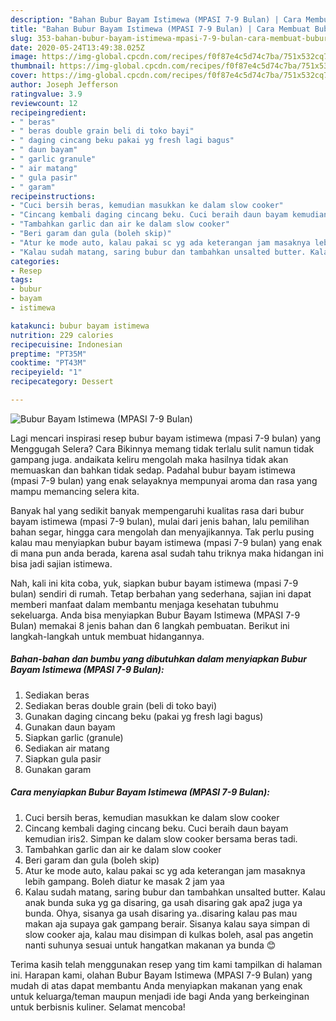 ```yaml
---
description: "Bahan Bubur Bayam Istimewa (MPASI 7-9 Bulan) | Cara Membuat Bubur Bayam Istimewa (MPASI 7-9 Bulan) Yang Lezat Sekali"
title: "Bahan Bubur Bayam Istimewa (MPASI 7-9 Bulan) | Cara Membuat Bubur Bayam Istimewa (MPASI 7-9 Bulan) Yang Lezat Sekali"
slug: 353-bahan-bubur-bayam-istimewa-mpasi-7-9-bulan-cara-membuat-bubur-bayam-istimewa-mpasi-7-9-bulan-yang-lezat-sekali
date: 2020-05-24T13:49:38.025Z
image: https://img-global.cpcdn.com/recipes/f0f87e4c5d74c7ba/751x532cq70/bubur-bayam-istimewa-mpasi-7-9-bulan-foto-resep-utama.jpg
thumbnail: https://img-global.cpcdn.com/recipes/f0f87e4c5d74c7ba/751x532cq70/bubur-bayam-istimewa-mpasi-7-9-bulan-foto-resep-utama.jpg
cover: https://img-global.cpcdn.com/recipes/f0f87e4c5d74c7ba/751x532cq70/bubur-bayam-istimewa-mpasi-7-9-bulan-foto-resep-utama.jpg
author: Joseph Jefferson
ratingvalue: 3.9
reviewcount: 12
recipeingredient:
- " beras"
- " beras double grain beli di toko bayi"
- " daging cincang beku pakai yg fresh lagi bagus"
- " daun bayam"
- " garlic granule"
- " air matang"
- " gula pasir"
- " garam"
recipeinstructions:
- "Cuci bersih beras, kemudian masukkan ke dalam slow cooker"
- "Cincang kembali daging cincang beku. Cuci beraih daun bayam kemudian iris2. Simpan ke dalam slow cooker bersama beras tadi."
- "Tambahkan garlic dan air ke dalam slow cooker"
- "Beri garam dan gula (boleh skip)"
- "Atur ke mode auto, kalau pakai sc yg ada keterangan jam masaknya lebih gampang. Boleh diatur ke masak 2 jam yaa"
- "Kalau sudah matang, saring bubur dan tambahkan unsalted butter. Kalau anak bunda suka yg ga disaring, ga usah disaring gak apa2 juga ya bunda. Ohya, sisanya ga usah disaring ya..disaring kalau pas mau makan aja supaya gak gampang berair. Sisanya kalau saya simpan di slow cooker aja, kalau mau disimpan di kulkas boleh, asal pas angetin nanti suhunya sesuai untuk hangatkan makanan ya bunda 😊"
categories:
- Resep
tags:
- bubur
- bayam
- istimewa

katakunci: bubur bayam istimewa 
nutrition: 229 calories
recipecuisine: Indonesian
preptime: "PT35M"
cooktime: "PT43M"
recipeyield: "1"
recipecategory: Dessert

---
```



![Bubur Bayam Istimewa (MPASI 7-9 Bulan)](https://img-global.cpcdn.com/recipes/f0f87e4c5d74c7ba/751x532cq70/bubur-bayam-istimewa-mpasi-7-9-bulan-foto-resep-utama.jpg)

Lagi mencari inspirasi resep bubur bayam istimewa (mpasi 7-9 bulan) yang Menggugah Selera? Cara Bikinnya memang tidak terlalu sulit namun tidak gampang juga. andaikata keliru mengolah maka hasilnya tidak akan memuaskan dan bahkan tidak sedap. Padahal bubur bayam istimewa (mpasi 7-9 bulan) yang enak selayaknya mempunyai aroma dan rasa yang mampu memancing selera kita.

Banyak hal yang sedikit banyak mempengaruhi kualitas rasa dari bubur bayam istimewa (mpasi 7-9 bulan), mulai dari jenis bahan, lalu pemilihan bahan segar, hingga cara mengolah dan menyajikannya. Tak perlu pusing kalau mau menyiapkan bubur bayam istimewa (mpasi 7-9 bulan) yang enak di mana pun anda berada, karena asal sudah tahu triknya maka hidangan ini bisa jadi sajian istimewa.




Nah, kali ini kita coba, yuk, siapkan bubur bayam istimewa (mpasi 7-9 bulan) sendiri di rumah. Tetap berbahan yang sederhana, sajian ini dapat memberi manfaat dalam membantu menjaga kesehatan tubuhmu sekeluarga. Anda bisa menyiapkan Bubur Bayam Istimewa (MPASI 7-9 Bulan) memakai 8 jenis bahan dan 6 langkah pembuatan. Berikut ini langkah-langkah untuk membuat hidangannya.

<!--inarticleads1-->

##### Bahan-bahan dan bumbu yang dibutuhkan dalam menyiapkan Bubur Bayam Istimewa (MPASI 7-9 Bulan):

1. Sediakan  beras
1. Sediakan  beras double grain (beli di toko bayi)
1. Gunakan  daging cincang beku (pakai yg fresh lagi bagus)
1. Gunakan  daun bayam
1. Siapkan  garlic (granule)
1. Sediakan  air matang
1. Siapkan  gula pasir
1. Gunakan  garam




<!--inarticleads2-->

##### Cara menyiapkan Bubur Bayam Istimewa (MPASI 7-9 Bulan):

1. Cuci bersih beras, kemudian masukkan ke dalam slow cooker
1. Cincang kembali daging cincang beku. Cuci beraih daun bayam kemudian iris2. Simpan ke dalam slow cooker bersama beras tadi.
1. Tambahkan garlic dan air ke dalam slow cooker
1. Beri garam dan gula (boleh skip)
1. Atur ke mode auto, kalau pakai sc yg ada keterangan jam masaknya lebih gampang. Boleh diatur ke masak 2 jam yaa
1. Kalau sudah matang, saring bubur dan tambahkan unsalted butter. Kalau anak bunda suka yg ga disaring, ga usah disaring gak apa2 juga ya bunda. Ohya, sisanya ga usah disaring ya..disaring kalau pas mau makan aja supaya gak gampang berair. Sisanya kalau saya simpan di slow cooker aja, kalau mau disimpan di kulkas boleh, asal pas angetin nanti suhunya sesuai untuk hangatkan makanan ya bunda 😊




Terima kasih telah menggunakan resep yang tim kami tampilkan di halaman ini. Harapan kami, olahan Bubur Bayam Istimewa (MPASI 7-9 Bulan) yang mudah di atas dapat membantu Anda menyiapkan makanan yang enak untuk keluarga/teman maupun menjadi ide bagi Anda yang berkeinginan untuk berbisnis kuliner. Selamat mencoba!
